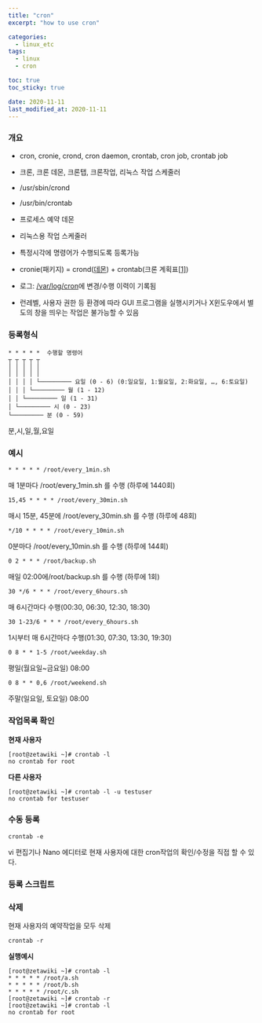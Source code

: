 ```yaml
---
title: "cron"
excerpt: "how to use cron"

categories:
  - linux_etc
tags:
  - linux
  - cron

toc: true
toc_sticky: true

date: 2020-11-11
last_modified_at: 2020-11-11
---
```


### 개요

- cron, cronie, crond, cron daemon, crontab, cron job, crontab job
- 크론, 크론 데몬, 크론탭, 크론작업, 리눅스 작업 스케줄러
- /usr/sbin/crond
- /usr/bin/crontab

- 프로세스 예약 데몬
- 리눅스용 작업 스케줄러
- 특정시각에 명령어가 수행되도록 등록가능
- cronie(패키지) = crond([데몬](https://zetawiki.com/wiki/데몬)) + crontab(크론 계획표[[1\]](https://zetawiki.com/wiki/리눅스_반복_예약작업_cron,_crond,_crontab#cite_note-1))
- 로그: [/var/log/cron](https://zetawiki.com/wiki//var/log/cron)에 변경/수행 이력이 기록됨
- 런레벨, 사용자 권한 등 환경에 따라 GUI 프로그램을 실행시키거나 X윈도우에서 별도의 창을 띄우는 작업은 불가능할 수 있음

### 등록형식

```
* * * * *  수행할 명령어
┬ ┬ ┬ ┬ ┬
│ │ │ │ │
│ │ │ │ │
│ │ │ │ └───────── 요일 (0 - 6) (0:일요일, 1:월요일, 2:화요일, …, 6:토요일)
│ │ │ └───────── 월 (1 - 12)
│ │ └───────── 일 (1 - 31)
│ └───────── 시 (0 - 23)
└───────── 분 (0 - 59)
```
분,시,일,월,요일


### 예시

```
* * * * * /root/every_1min.sh
```
매 1분마다 /root/every_1min.sh 를 수행 (하루에 1440회)

```
15,45 * * * * /root/every_30min.sh
```
매시 15분, 45분에 /root/every_30min.sh 를 수행 (하루에 48회)

```
*/10 * * * * /root/every_10min.sh
```
0분마다 /root/every_10min.sh 를 수행 (하루에 144회)

```
0 2 * * * /root/backup.sh
```
매일 02:00에/root/backup.sh 를 수행 (하루에 1회) 

```
30 */6 * * * /root/every_6hours.sh
```
 매 6시간마다 수행(00:30, 06:30, 12:30, 18:30) 

```
30 1-23/6 * * * /root/every_6hours.sh
```
 1시부터 매 6시간마다 수행(01:30, 07:30, 13:30, 19:30) 

```
0 8 * * 1-5 /root/weekday.sh
```
 평일(월요일~금요일) 08:00 

```
0 8 * * 0,6 /root/weekend.sh
```
 주말(일요일, 토요일) 08:00 



### 작업목록 확인

**현재 사용자**
```
[root@zetawiki ~]# crontab -l
no crontab for root
```

**다른 사용자**
```
[root@zetawiki ~]# crontab -l -u testuser
no crontab for testuser
```


### 수동 등록 

```
crontab -e
```
vi 편집기나 Nano 에디터로 현재 사용자에 대한 cron작업의 확인/수정을 직접 할 수 있다.



### 등록 스크립트



### 삭제

현재 사용자의 예약작업을 모두 삭제
```
crontab -r
```

**실행예시**
```
[root@zetawiki ~]# crontab -l
* * * * * /root/a.sh
* * * * * /root/b.sh
* * * * * /root/c.sh
[root@zetawiki ~]# crontab -r
[root@zetawiki ~]# crontab -l
no crontab for root
```
